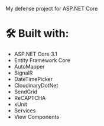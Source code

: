 My defense project for ASP.NET Core 

# 🛠 Built with:
* ASP.NET Core 3.1
* Entity Framework Core
* AutoMapper
* SignalR
* DateTimePicker
* CloudinaryDotNet
* SendGrid
* ReCAPTCHA
* xUnit
* Services
* View Components
